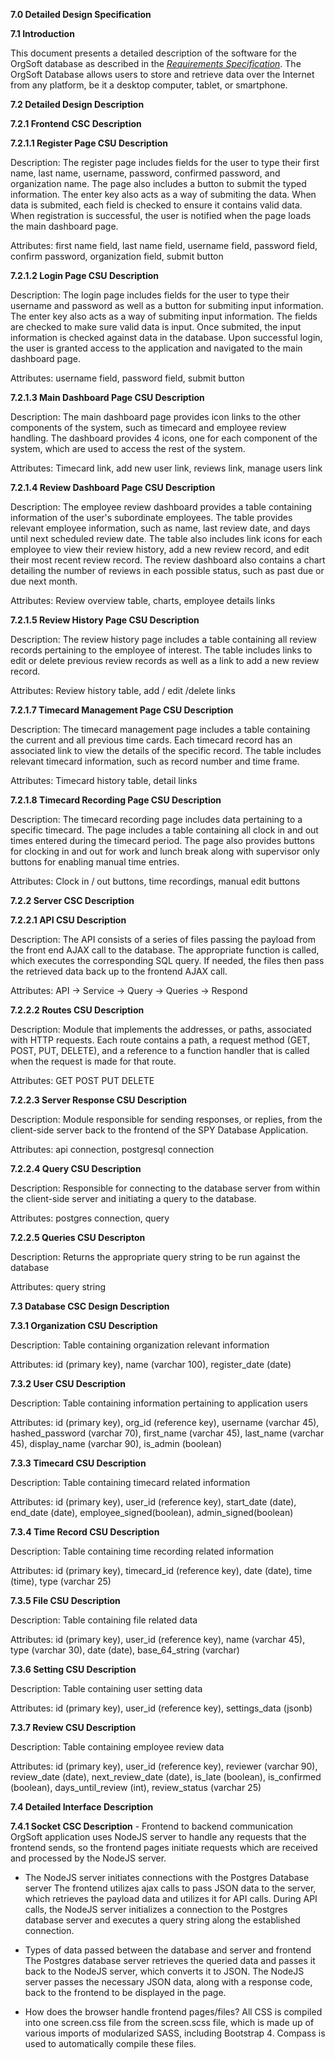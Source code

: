 **7.0	Detailed Design Specification**

**7.1	Introduction**

This document presents a detailed description of the software for the OrgSoft database as described in the [*Requirements Specification*](https://github.com/cjdellomes/OrgSoft/blob/master/Deliverables/software-requirements-specifications.md). The OrgSoft Database allows users to store and retrieve data over the Internet from any platform, be it a desktop computer, tablet, or smartphone.

**7.2 Detailed Design Description**

**7.2.1 Frontend CSC Description**

**7.2.1.1 Register Page CSU Description**

Description: The register page includes fields for the user to type their first name, last name, username, password, confirmed password, and organization name. The page also includes a button to submit the typed information. The enter key also acts as a way of submiting the data. When data is submited, each field is checked to ensure it contains valid data. When registration is successful, the user is notified when the page loads the main dashboard page.

Attributes: first name field, last name field, username field, password field, confirm password, organization field, submit button

**7.2.1.2 Login Page CSU Description**

Description: The login page includes fields for the user to type their username and password as well as a button for submiting input information. The enter key also acts as a way of submiting input information. The fields are checked to make sure valid data is input. Once submited, the input information is checked against data in the database. Upon successful login, the user is granted access to the application and navigated to the main dashboard page.

Attributes: username field, password field, submit button

**7.2.1.3 Main Dashboard Page CSU Description**

Description: The main dashboard page provides icon links to the other components of the system, such as timecard and employee review handling. The dashboard provides 4 icons, one for each component of the system, which are used to access the rest of the system.

Attributes: Timecard link, add new user link, reviews link, manage users link

**7.2.1.4 Review Dashboard Page CSU Description**

Description: The employee review dashboard provides a table containing information of the user's subordinate employees. The table provides relevant employee information, such as name, last review date, and days until next scheduled review date. The table also includes link icons for each employee to view their review history, add a new review record, and edit their most recent review record. The review dashboard also contains a chart detailing the number of reviews in each possible status, such as past due or due next month.

Attributes: Review overview table, charts, employee details links

**7.2.1.5 Review History Page CSU Description**

Description: The review history page includes a table containing all review records pertaining to the employee of interest. The table includes links to edit or delete previous review records as well as a link to add a new review record.

Attributes: Review history table, add / edit /delete links

**7.2.1.7 Timecard Management Page CSU Description**

Description: The timecard management page includes a table containing the current and all previous time cards. Each timecard record has an associated link to view the details of the specific record. The table includes relevant timecard information, such as record number and time frame.

Attributes: Timecard history table, detail links

**7.2.1.8 Timecard Recording Page CSU Description**

Description: The timecard recording page includes data pertaining to a specific timecard. The page includes a table containing all clock in and out times entered during the timecard period. The page also provides buttons for clocking in and out for work and lunch break along with supervisor only buttons for enabling manual time entries.

Attributes: Clock in / out buttons, time recordings, manual edit buttons

**7.2.2 Server CSC Description**

**7.2.2.1 API CSU Description**

Description: The API consists of a series of files passing the payload from the front end AJAX call to the database. The appropriate function is called, which executes the corresponding SQL query. If needed, the files then pass the retrieved data back up to the frontend AJAX call.

Attributes: API -> Service -> Query -> Queries -> Respond

**7.2.2.2 Routes CSU Description**

Description: Module that implements the addresses, or paths, associated with HTTP requests. Each route contains a path, a request method (GET, POST, PUT, DELETE), and a reference to a function handler that is called when the request is made for that route.

Attributes: GET POST PUT DELETE

**7.2.2.3 Server Response CSU Description**

Description: Module responsible for sending responses, or replies, from the client-side server back to the frontend of the SPY Database Application.

Attributes: api connection, postgresql connection

**7.2.2.4 Query CSU Description**

Description: Responsible for connecting to the database server from within the client-side server and initiating a query to the database.

Attributes: postgres connection, query


**7.2.2.5 Queries CSU Descripton**

Description: Returns the appropriate query string to be run against the database

Attributes: query string


**7.3 Database CSC Design Description**
		
**7.3.1 Organization CSU Description**

Description: Table containing organization relevant information

Attributes: id (primary key), name (varchar 100), register_date (date)


**7.3.2 User CSU Description**

Description: Table containing information pertaining to application users

Attributes: id (primary key), org_id (reference key), username (varchar 45), hashed_password (varchar 70), first_name (varchar 45), last_name (varchar 45), display_name (varchar 90), is_admin (boolean)


**7.3.3 Timecard CSU Description**

Description: Table containing timecard related information

Attributes: id (primary key), user_id (reference key), start_date (date), end_date (date), employee_signed(boolean), admin_signed(boolean)


**7.3.4 Time Record CSU Description**

Description: Table containing time recording related information

Attributes: id (primary key), timecard_id (reference key), date (date), time (time), type (varchar 25)


**7.3.5 File CSU Description**

Description: Table containing file related data

Attributes: id (primary key), user_id (reference key), name (varchar 45), type (varchar 30), date (date), base_64_string (varchar)


**7.3.6 Setting CSU Description**

Description: Table containing user setting data

Attributes: id (primary key), user_id (reference key), settings_data (jsonb)


**7.3.7 Review CSU Description**

Description: Table containing employee review data

Attributes: id (primary key), user_id (reference key), reviewer (varchar 90), review_date (date), next_review_date (date), is_late (boolean), is_confirmed (boolean), days_until_review (int), review_status (varchar 25)


**7.4 Detailed Interface Description**

**7.4.1 Socket CSC Description**
		- Frontend to backend communication
	OrgSoft application uses NodeJS server to handle any requests that the frontend sends, so the frontend pages initiate requests which are received and processed by the NodeJS server.

- The NodeJS server initiates connections with the Postgres Database server
	The frontend utilizes ajax calls to pass JSON data to the server, which retrieves the payload data and utilizes it for API calls. During API calls, the NodeJS server initializes a connection to the Postgres database server and executes a query string along the established connection. 

- Types of data passed between the database and server and frontend
	The Postgres database server retrieves the queried data and passes it back to the NodeJS server, which converts it to JSON. The NodeJS server passes the necessary JSON data, along with a response code, back to the frontend to be displayed in the page. 

- How does the browser handle frontend pages/files?
	All CSS is compiled into one screen.css file from the screen.scss file, which is made up of various imports of modularized SASS, including Bootstrap 4. Compass is used to automatically compile these files.

